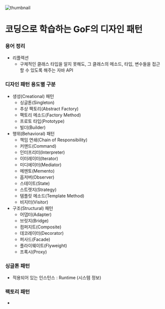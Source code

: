 ![thumbnail](https://user-images.githubusercontent.com/50124623/190170763-a1d0f34b-7f1a-4295-9718-66d86805b745.png)

# 코딩으로 학습하는 GoF의 디자인 패턴

### 용어 정리
- 리플렉션
  + 구체적인 클래스 타입을 알지 못해도, 그 클래스의 메소드, 타입, 변수들을 접근할 수 있도록 해주는 자바 API
  
### 디자인 패턴 용도별 구분
- 생성(Creational) 패턴
  + 싱글톤(Singleton)
  + 추상 팩토리(Abstract Factory)
  + 팩토리 메소드(Factory Method)
  + 프로토 타입(Prototype)
  + 빌더(Builder)
- 행위(Behavioral) 패턴
  + 책임 연쇄(Chain of Responsibility)
  + 커맨드(Command)
  + 인터프리터(Interpreter)
  + 이터레이터(Iterator)
  + 미디에이터(Mediator)
  + 메멘토(Memento)
  + 옵저버(Observer)
  + 스테이트(State)
  + 스트렛지(Strategy)
  + 템플릿 메소드(Template Method)
  + 비지터(Visitor)
- 구조(Structural) 패턴
  + 어댑터(Adapter)
  + 브릿지(Bridge)
  + 컴퍼지트(Composite)
  + 데코레이터(Decorator)
  + 퍼사드(Facade)
  + 플라이웨이트(Flyweight)
  + 프록시(Proxy)

### 싱글톤 패턴
- 적용되어 있는 인스턴스 : Runtime (시스템 정보)

### 팩토리 패턴
- 
